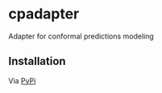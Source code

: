 # cpadapter
Adapter for conformal predictions modeling

## Installation
Via [PyPi](https://pypi.org/project/cpadapter/)